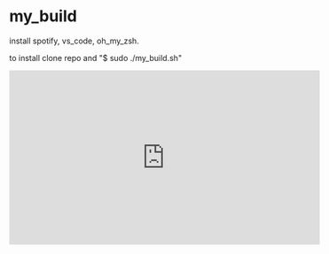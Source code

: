 # my_build

install spotify, vs_code, oh_my_zsh.

to install clone repo and "$ sudo ./my_build.sh"

<iframe width="560" height="315" src="https://www.youtube.com/embed/HLd6OS2BSeE" title="YouTube video player" frameborder="0" allow="accelerometer; autoplay; clipboard-write; encrypted-media; gyroscope; picture-in-picture" allowfullscreen></iframe>
